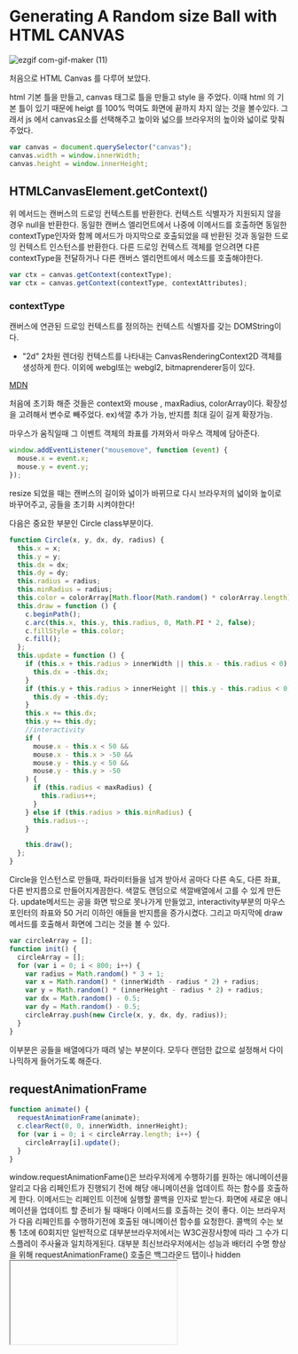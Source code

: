 # Generating A Random size Ball with HTML CANVAS

![ezgif com-gif-maker (11)](https://user-images.githubusercontent.com/63354527/107323788-3b04e480-6aea-11eb-91cd-64fb1e38d198.gif)

처음으로 HTML Canvas 를 다루어 보았다.

html 기본 틀을 만들고, canvas 태그로 틀을 만들고 style 을 주었다. 이때 html 의 기본 틀이 있기 때문에 heigt 를 100% 먹여도 화면에 끝까지 차지 않는 것을 볼수있다. 그래서 js 에서 canvas요소를 선택해주고 높이와 넓으를 브라우저의 높이와 넓이로 맞춰주었다.

```javascript
var canvas = document.querySelector("canvas");
canvas.width = window.innerWidth;
canvas.height = window.innerHeight;
```

## HTMLCanvasElement.getContext()

위 메서드는 캔버스의 드로잉 컨텍스트를 반환한다. 컨텍스트 식별자가 지원되지 않을 경우 null을 반환한다.
동일한 캔버스 엘리먼트에서 나중에 이메서드를 호출하면 동일한 contextType인자와 함께 메서드가 마지막으로 호출되었을 때 반환된 것과 동일한 드로잉 컨텍스트 인스턴스를 반환한다. 다른 드로잉 컨텍스트 객체를 얻으려면 다른 contextType을 전달하거나 다른 캔버스 엘리먼트에서 메소드를 호출해야한다.

```javascript
var ctx = canvas.getContext(contextType);
var ctx = canvas.getContext(contextType, contextAttributes);
```

### contextType

캔버스에 연관된 드로잉 컨텍스트를 정의하는 컨텍스트 식별자를 갖는 DOMString이다.

- "2d" 2차원 렌더링 컨텍스트를 나타내는 CanvasRenderingContext2D 객체를 생성하게 한다.
  이외에 webgl또는 webgl2, bitmaprenderer등이 있다.

[MDN](https://developer.mozilla.org/ko/docs/Web/API/HTMLCanvasElement/getContext)

처음에 초기화 해준 것들은 context와 mouse , maxRadius, colorArray이다.
확장성을 고려해서 변수로 빼주었다. ex)색깔 추가 가능, 반지름 최대 길이 길게 확장가능.

마우스가 움직일때 그 이벤트 객체의 좌표를 가져와서 마우스 객체에 담아준다.

```javascript
window.addEventListener("mousemove", function (event) {
  mouse.x = event.x;
  mouse.y = event.y;
});
```

resize 되었을 때는 캔버스의 길이와 넓이가 바뀌므로 다시 브라우저의 넓이와 높이로 바꾸어주고, 공들을 초기화 시켜야한다!

다음은 중요한 부분인 Circle class부분이다.

```javascript
function Circle(x, y, dx, dy, radius) {
  this.x = x;
  this.y = y;
  this.dx = dx;
  this.dy = dy;
  this.radius = radius;
  this.minRadius = radius;
  this.color = colorArray[Math.floor(Math.random() * colorArray.length)];
  this.draw = function () {
    c.beginPath();
    c.arc(this.x, this.y, this.radius, 0, Math.PI * 2, false);
    c.fillStyle = this.color;
    c.fill();
  };
  this.update = function () {
    if (this.x + this.radius > innerWidth || this.x - this.radius < 0) {
      this.dx = -this.dx;
    }
    if (this.y + this.radius > innerHeight || this.y - this.radius < 0) {
      this.dy = -this.dy;
    }
    this.x += this.dx;
    this.y += this.dy;
    //interactivity
    if (
      mouse.x - this.x < 50 &&
      mouse.x - this.x > -50 &&
      mouse.y - this.y < 50 &&
      mouse.y - this.y > -50
    ) {
      if (this.radius < maxRadius) {
        this.radius++;
      }
    } else if (this.radius > this.minRadius) {
      this.radius--;
    }

    this.draw();
  };
}
```

Circle을 인스턴스로 만들때, 파라미터들을 넘겨 받아서 공마다 다른 속도, 다른 좌표, 다른 반지름으로 만들어지게끔한다.
색깔도 랜덤으로 색깔배열에서 고를 수 있게 만든다.
update메서드는 공을 화면 밖으로 못나가게 만들었고, interactivity부분의 마우스 포인터의 좌표와 50 거리 이하인 애들을 반지름을 증가시켰다. 그리고 마지막에 draw메서드를 호출해서 화면에 그리는 것을 볼 수 있다.

```javascript
var circleArray = [];
function init() {
  circleArray = [];
  for (var i = 0; i < 800; i++) {
    var radius = Math.random() * 3 + 1;
    var x = Math.random() * (innerWidth - radius * 2) + radius;
    var y = Math.random() * (innerHeight - radius * 2) + radius;
    var dx = Math.random() - 0.5;
    var dy = Math.random() - 0.5;
    circleArray.push(new Circle(x, y, dx, dy, radius));
  }
}
```

이부분은 공들을 배열에다가 때려 넣는 부분이다. 모두다 랜덤한 값으로 설정해서 다이나믹하게 들어가도록 해준다.

## requestAnimationFrame

```javascript
function animate() {
  requestAnimationFrame(animate);
  c.clearRect(0, 0, innerWidth, innerHeight);
  for (var i = 0; i < circleArray.length; i++) {
    circleArray[i].update();
  }
}
```

window.requestAnimationFame()은 브라우저에게 수행하기를 원하는 애니메이션을 알리고 다음 리페인트가 진행되기 전에 해당 애니메이션을 업데이트 하는 함수를 호출하게 한다. 이메서드는 리페인트 이전에 실행할 콜백을 인자로 받는다.
화면에 새로운 애니메이션을 업데이트 할 준비가 될 때매다 이메서드를 호출하는 것이 좋다. 이는 브라우저가 다음 리페인트를 수행하기전에 호출된 애니메이션 함수를 요청한다. 콜백의 수는 보통 1초에 60회지만 일반적으로 대부분브라우저에서는 W3C권장사항에 따라 그 수가 디스플레이 주사율과 일치하게된다. 대부분 최신브라우저에서는 성능과 배터리 수명 향상을 위해 requestAnimationFrame() 호출은 백그라운드 탭이나 hidden <iframe> 에서 실행이 중단된다.

```javascript
var start = null;
var element = document.getElementById("SomeElementYouWantToAnimate");
element.style.position = "absolute";

function step(timestamp) {
  if (!start) start = timestamp;
  var progress = timestamp - start;
  element.style.left = Math.min(progress / 10, 200) + "px";
  if (progress < 2000) {
    window.requestAnimationFrame(step);
  }
}

window.requestAnimationFrame(step);
```
